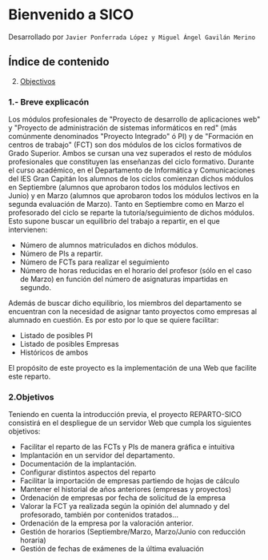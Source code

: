 Bienvenido a SICO
========================
Desarrollado por `Javier Ponferrada López y Miguel Ángel Gavilán Merino`
## Índice de contenido
2. [Objectivos](#2--objetivos)

### 1.- Breve explicacón 
Los módulos profesionales de "Proyecto de desarrollo de aplicaciones web" y "Proyecto de administración de sistemas informáticos en red" (más comúnmente denominados "Proyecto Integrado" ó PI) y de "Formación en centros de trabajo" (FCT) son dos módulos de los ciclos formativos de Grado Superior. Ambos se cursan una vez superados el resto de módulos profesionales que constituyen las enseñanzas del ciclo formativo.
Durante el curso académico, en el Departamento de Informática y Comunicaciones del IES Gran Capitán los alumnos de los ciclos comienzan dichos módulos en Septiembre (alumnos que aprobaron todos los módulos lectivos en Junio) y en Marzo (alumnos que aprobaron todos los módulos lectivos en la segunda evaluación de Marzo).
Tanto en Septiembre como en Marzo el profesorado del ciclo se reparte la tutoría/seguimiento de dichos módulos. Esto supone buscar un equilibrio del trabajo a repartir, en el que intervienen:
* Número de alumnos matriculados en dichos módulos.
* Número de PIs a repartir.
* Número de FCTs para realizar el seguimiento
* Número de horas reducidas en el horario del profesor (sólo en el caso de Marzo) en función del número de asignaturas impartidas en segundo.

Además de buscar dicho equilibrio, los miembros del departamento se encuentran con la necesidad de asignar tanto proyectos como empresas al alumnado en cuestión. Es por esto por lo que se quiere facilitar:
* Listado de posibles PI
* Listado de posibles Empresas
* Históricos de ambos

El propósito de este proyecto es la implementación de una Web que facilite este reparto.

### 2.Objetivos
Teniendo en cuenta la introducción previa, el proyecto REPARTO-SICO consistirá en el despliegue de un servidor Web que cumpla los siguientes objetivos:
* Facilitar el reparto de las FCTs y PIs de manera gráfica e intuitiva
* Implantación en un servidor del departamento. 
* Documentación de la implantación.
* Configurar distintos aspectos del reparto 
* Facilitar la importación de empresas partiendo de hojas de cálculo
* Mantener el historial de años anteriores (empresas y proyectos)
* Ordenación de empresas por fecha de solicitud de la empresa
* Valorar la FCT ya realizada según la opinión del alumnado y del profesorado, también por contenidos tratados…
* Ordenación de la empresa por la valoración anterior.
* Gestión de horarios (Septiembre/Marzo, Marzo/Junio con reducción horaria)
* Gestión de fechas de exámenes de la última evaluación
